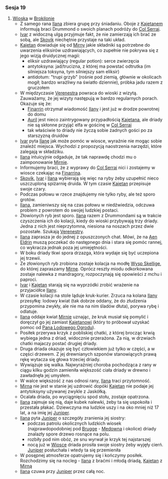 ### Sesja 19
1. [Wioska](#l_wioska) w [Brokilonie](#l_brokilon)
    * Z samego rana [Ilana](#g_ilana) zbiera grupę przy śniadaniu. Oboje z [Kajetanem](#g_kajetan) informują braci Drummond o swoich planach podróży do [Col Serrai](#l_col_serrai). 
    * [Ivar](#p_ivar) z widoczną ulgą przyjmuje fakt, że nie zamierzają ich brać ze sobą, ale [Skovik](#p_skovik) niechętnie przystaje na taki układ.
    * [Kajetan](#g_kajetan) dowiaduje się od [Mirny](#p_mirna) jakie składniki są potrzebne do uwarzenia eliksirów uzdrawiających, co zupełnie nie pokrywa się z jego wizją druidycznej magii:
        * eliksir uzdrawiający (regular potion): serce zwierzęcia
        * antytoksyna: jad/trucizna, z której ma powstać odtrutka (im silniejsza toksyna, tym silniejszy sam eliksir)
        * antidotum: "trupi grzyb" (rośnie pod ziemią, głównie w okolicach mogił; bardzo wrażliwy na światło dziennie), próbka jadu razem z gruczołem
    * W międzyczasie [Verenestra](#p_verenestra) powraca do wioski z wizytą. Zauważamy, że jej wizyty następują w bardzo regularnych porach. Okazuje się że:
        * [Finarrin](#p_druid_finarrin) otrzymał wiadomość [Ilany](#g_ilana) i jest już w drodze powrotnej do domu 
        * [Auril](#p_auril) jest nieco zaintrygowany przypadłością [Kajetana](#g_kajetan), ale driady nie są skłonne przyjąć elfa w gościnę w [Col Serrai](#l_col_serrai)
        * tak właściwie to driady nie życzą sobie żadnych gości po za starszyzną druidów
    * [Ivar](#p_ivar) pyta [Ilanę](#g_ilana) jak może pomóc w wiosce, wyraźnie nie mogąc sobie znaleźć miejsca. Wychodzi z propozycją naostrzenia narzędzi, które zalegają w składziku. 
    * [Ilana](#g_ilana) intuicyjnie odgaduje, że tak naprawdę chodzi mu o zaimponowanie [Mirnie](#p_mirna).
    * Informujemy braci, że z wyprawy do [Col Serrai](#l_col_serrai) nici i zostajemy w wiosce czekając na [Finarrina](#p_druid_finarrin). 
    * [Skovik](#p_skovik), [Ivar](#p_ivar) i [Ilana](#g_ilana) wybierają się więc na ryby żeby uzupełnić nieco uszczuploną spiżarnię druida. W tym czasie [Kajetan](#g_kajetan) przepisuje swoje czary.
    * Podczas połowu w rzece znajdujemy nie tylko ryby, ale też sporo grotów.
    * [Ilana](#g_ilana), zamieniwszy się na czas połowu w niedźwiedzia, odczuwa problem z powrotem do swojej ludzkiej postaci.
    * Złowionych ryb jest sporo. [Ilana](#g_ilana) razem z Drummondami są w trakcie czyszczenia ich do kolacji, kiedy do wioski przybywają trzy driady. Jedna z nich jest nieprzytomna, niesiona na noszach przez dwie pozostałe. Szukają [Verenestry](#p_verenestra). 
    * [Ilana](#g_ilana) zaprasza je do jednej z opuszczonych chat. Mówi, że na [Aen Eldrin](#r_aen_eldrin) muszą poczekać do następnego dnia i stara się pomóc rannej, co wykracza jednak poza jej umiejętności. 
    * W boku driady tkwi spora drzazga, która wydaje się być uczepiona jej trzewii.
    * Ze złowionych ryb zrobiona zostaje kolacja na modłę [Wysp Skellige](#l_wyspy_skellige), do której zapraszamy [Mirnę](#p_mirna). Oprócz reszty miodu odkorkowana zostaje nalewka z mandragory, rozpoczynają się opowieści z mchu i paproci. 
    * [Ivar](#p_ivar) i [Kajetan](#g_kajetan) starają się na wyprzódki zrobić wrażenie na przyjaciółce [Ilany](#g_ilana).
    * W czasie kolacji na stole ląduje kruk-kurier. Zrzuca na kolana [Ilany](#g_ilana) przesyłkę: lodowy kwiat (tak dobrze oddany, że do złudzenia przypomina zwykły, ale nie ma na nim śladów dłuta), porywa rybę i odlatuje. 
    * [Ilana](#g_ilana) oddaje kwiat [Mirnie](#p_mirna) uznając, że kruk musiał się pomylić i doręczył go jej zamiast [Kajetanowi](#g_kajetan) (który to próbował uzyskać pomoc od [Pana Lodowego Ogrodu](#p_auril)).
    * Posiłek przerywa krzyk z pobliskiej chatki, z której brocząc krwią wybiega jedna z driad, widocznie przerażona. Za nią, w drzwiach chatki majaczy postać drugiej driady.
    * Druga driada okazuje się być człowiekiem już tylko w części, a w części drzewem. Z jej drewnianych szponów stanowiących prawą rękę wytacza się głowa trzeciej driady.
    * Wywiązuje się walka. Najwyraźniej choroba pochodząca z rany w ciągu kilku godzin zamieniła większość ciała driady w drewno i zawładnęła jej umysłem.
    * W walce większość z nas odnosi rany, [Ilana](#g_ilana) traci przytomność. 
    * [Mirna](#p_mirna) nie jest w stanie jej uzdrowić dopóki [Kajetan](#g_kajetan) nie podaje jej antytoksyny używanej zwykle z Jaskółką.
    * Ocalała driada, po wyciągnięciu spod stołu, zostaje opatrzona. 
    * [Ilana](#g_ilana) zajmuje się nią, daje kubek nalewki, żeby ta się uspokoiła i przestała płakać. Dziewczyna ma ludzkie uszy i na oko mniej niż 17 lat, a na imię jej [Juniper](#p_juniper).
    * [Ilana](#g_ilana) pyta [Juniper](#p_juniper) o szczegóły zranienia jej siostry: 
        * podczas patrolu okolicznych ludzkich wiosek (najprawdopodobniej pod [Brugge](#l_brugge) - [Medowna](#l_medowna) i okolice) driady znalazły spore drzewo rosnące na polu. 
        * rozbiły pod nim obóz, ze snu wyrwał je krzyk tej najstarszej
        * nocą już w [Wiosce](#l_wioska) driada prosiła swoje siostry żeby wyjęły cierń. [Juniper](#p_juniper) posłuchała i wtedy ta się przemieniła
    * W posępnej atmosferze opatrujemy się i kończymy posiłek. Rozchodzimy się na nocleg - [Ilana](#g_ilana) z braćmi i młodą driadą, [Kajetan](#g_kajetan) z [Mirną](#p_mirna)
    * [Ilana](#g_ilana) czuwa przy [Juniper](#p_juniper) przez całą noc. 
    